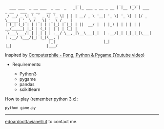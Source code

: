 ```
                                 _                  _     _ _                                    
  ___ ___  _ __ ___  _ __  _   _| |_ ___ _ __ _ __ | |__ (_) | ___       _ __   ___  _ __   __ _ 
 / __/ _ \| '_ ` _ \| '_ \| | | | __/ _ \ '__| '_ \| '_ \| | |/ _ \_____| '_ \ / _ \| '_ \ / _` |
| (_| (_) | | | | | | |_) | |_| | ||  __/ |  | |_) | | | | | |  __/_____| |_) | (_) | | | | (_| |
 \___\___/|_| |_| |_| .__/ \__,_|\__\___|_|  | .__/|_| |_|_|_|\___|     | .__/ \___/|_| |_|\__, |
                    |_|                      |_|                        |_|                |___/ 

```

Inspired by [Computerphile - Pong, Python & Pygame (Youtube video)](https://www.youtube.com/watch?v=JRLdbt7vK-E)

- Requirements:

    - Python3
    - pygame
    - pandas
    - scikitlearn
    
How to play (remember python 3.x): 
```console
python game.py
```

---------

[edoardoottavianelli.it](https://www.edoardoottavianelli.it/) to contact me.
